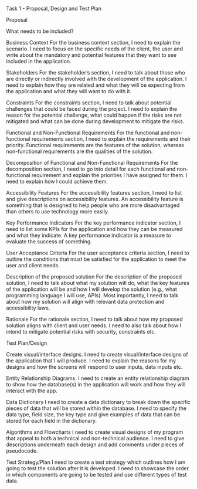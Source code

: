 Task 1 - Proposal, Design and Test Plan

Proposal

What needs to be included?

Business Context
For the business context section, I need to explain the scenario. I need to focus on the specific needs of the client, the user and write about the mandatory and potential features that they want to see included in the application.

Stakeholders
For the stakeholder’s section, I need to talk about those who are directly or indirectly involved with the development of the application. I need to explain how they are related and what they will be expecting from the application and what they will want to do with it.

Constraints
For the constraints section, I need to talk about potential challenges that could be faced during the project. I need to explain the reason for the potential challenge, what could happen if the risks are not mitigated and what can be done during development to mitigate the risks.

Functional and Non-Functional Requirements
For the functional and non-functional requirements section, I need to explain the requirements and their priority. Functional requirements are the features of the solution, whereas non-functional requirements are the qualities of the solution.

Decomposition of Functional and Non-Functional Requirements
For the decomposition section, I need to go into detail for each functional and non-functional requirement and explain the priorities I have assigned for them. I need to explain how I could achieve them.

Accessibility Features
For the accessibility features section, I need to list and give descriptions on accessibility features. An accessibility feature is something that is designed to help people who are more disadvantaged than others to use technology more easily.

Key Performance Indicators
For the key performance indicator section, I need to list some KPIs for the application and how they can be measured and what they indicate. A key performance indicator is a measure to evaluate the success of something.

User Acceptance Criteria
For the user acceptance criteria section, I need to outline the conditions that must be satisfied for the application to meet the user and client needs. 

Description of the proposed solution
For the description of the proposed solution, I need to talk about what my solution will do, what the key features of the application will be and how I will develop the solution (e.g., what programming language I will use, APIs). Most importantly, I need to talk about how my solution will align with relevant data protection and accessibility laws.

Rationale
For the rationale section, I need to talk about how my proposed solution aligns with client and user needs. I need to also talk about how I intend to mitigate potential risks with security, constraints etc.


Test Plan/Design

Create visual/interface designs.
I need to create visual/interface designs of the application that I will produce. I need to explain the reasons for my designs and how the screens will respond to user inputs, data inputs etc.

Entity Relationship Diagrams.
I need to create an entity relationship diagram to show how the database(s) in the application will work and how they will interact with the app.

Data Dictionary
I need to create a data dictionary to break down the specific pieces of data that will be stored within the database. I need to specify the data type, field size, the key type and give examples of data that can be stored for each field in the dictionary.

Algorithms and Flowcharts
I need to create visual designs of my program that appeal to both a technical and non-technical audience. I need to give descriptions underneath each design and add comments under pieces of pseudocode.

Test Strategy/Plan
I need to create a test strategy which outlines how I am going to test the solution after it is developed. I need to showcase the order in which components are going to be tested and use different types of test data.
